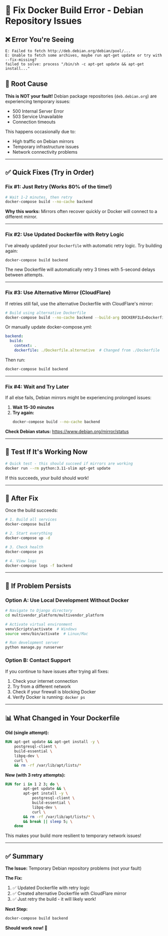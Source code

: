 # 🔧 Fix Docker Build Error - Debian Repository Issues

## ❌ Error You're Seeing

```
E: Failed to fetch http://deb.debian.org/debian/pool/...
E: Unable to fetch some archives, maybe run apt-get update or try with --fix-missing?
failed to solve: process "/bin/sh -c apt-get update && apt-get install..."
```

## 🎯 Root Cause

**This is NOT your fault!** Debian package repositories (`deb.debian.org`) are experiencing temporary issues:
- 500 Internal Server Error
- 503 Service Unavailable  
- Connection timeouts

This happens occasionally due to:
- High traffic on Debian mirrors
- Temporary infrastructure issues
- Network connectivity problems

---

## ✅ Quick Fixes (Try in Order)

### Fix #1: Just Retry (Works 80% of the time!)

```bash
# Wait 1-2 minutes, then retry
docker-compose build --no-cache backend
```

**Why this works:** Mirrors often recover quickly or Docker will connect to a different mirror.

---

### Fix #2: Use Updated Dockerfile with Retry Logic

I've already updated your `Dockerfile` with automatic retry logic. Try building again:

```bash
docker-compose build backend
```

The new Dockerfile will automatically retry 3 times with 5-second delays between attempts.

---

### Fix #3: Use Alternative Mirror (CloudFlare)

If retries still fail, use the alternative Dockerfile with CloudFlare's mirror:

```bash
# Build using alternative Dockerfile
docker-compose build --no-cache backend --build-arg DOCKERFILE=Dockerfile.alternative
```

Or manually update docker-compose.yml:

```yaml
backend:
  build:
    context: .
    dockerfile: ./Dockerfile.alternative  # Changed from ./Dockerfile
```

Then run:
```bash
docker-compose build backend
```

---

### Fix #4: Wait and Try Later

If all else fails, Debian mirrors might be experiencing prolonged issues:

1. **Wait 15-30 minutes**
2. **Try again:**
   ```bash
   docker-compose build --no-cache backend
   ```

**Check Debian status:** https://www.debian.org/mirror/status

---

## 🧪 Test If It's Working Now

```bash
# Quick test - this should succeed if mirrors are working
docker run --rm python:3.11-slim apt-get update
```

If this succeeds, your build should work!

---

## 🔄 After Fix

Once the build succeeds:

```bash
# 1. Build all services
docker-compose build

# 2. Start everything
docker-compose up -d

# 3. Check health
docker-compose ps

# 4. View logs
docker-compose logs -f backend
```

---

## 🚨 If Problem Persists

### Option A: Use Local Development Without Docker

```bash
# Navigate to Django directory
cd multivendor_platform/multivendor_platform

# Activate virtual environment
venv\Scripts\activate  # Windows
source venv/bin/activate  # Linux/Mac

# Run development server
python manage.py runserver
```

### Option B: Contact Support

If you continue to have issues after trying all fixes:

1. Check your internet connection
2. Try from a different network
3. Check if your firewall is blocking Docker
4. Verify Docker is running: `docker ps`

---

## 📊 What Changed in Your Dockerfile

**Old (single attempt):**
```dockerfile
RUN apt-get update && apt-get install -y \
    postgresql-client \
    build-essential \
    libpq-dev \
    curl \
    && rm -rf /var/lib/apt/lists/*
```

**New (with 3 retry attempts):**
```dockerfile
RUN for i in 1 2 3; do \
        apt-get update && \
        apt-get install -y \
            postgresql-client \
            build-essential \
            libpq-dev \
            curl \
        && rm -rf /var/lib/apt/lists/* \
        && break || sleep 5; \
    done
```

This makes your build more resilient to temporary network issues!

---

## ✅ Summary

**The Issue:** Temporary Debian repository problems (not your fault)

**The Fix:** 
1. ✅ Updated Dockerfile with retry logic
2. ✅ Created alternative Dockerfile with CloudFlare mirror
3. ✅ Just retry the build - it will likely work!

**Next Step:**
```bash
docker-compose build backend
```

**Should work now! 🚀**


